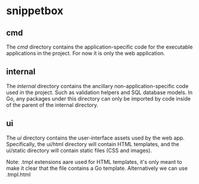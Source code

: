 # snippetbox

## cmd

The *cmd* directory contains the application-specific code for the executable
applications in the project. For now it is only the web application.

## internal

The *internal* directory contains the ancillary non-application-specific code
used in the project. Such as validation helpers and SQL database models. In Go,
any packages under this directory can only be imported by code inside of the
parent of the internal directory.

## ui

The *ui* directory contains the user-interface assets used by the web app.
Specifically, the ui/html directory will contain HTML templates, and the
ui/static directory will contain static files (CSS and images).

Note: .tmpl extensions aare used for HTML templates, it's only meant to make it
clear that the file contains a Go template. Alternatively we can use .tmpl.html
